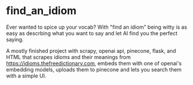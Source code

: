 # find_an_idiom

Ever wanted to spice up your vocab? With "find an idiom" being witty is as easy as descrbing what you want to say and let AI find you the perfect saying.

A mostly finished project with scrapy, openai api, pinecone, flask, and HTML that scrapes idioms and their meanings from https://idioms.thefreedictionary.com, embeds them with one of openai's embedding models, uploads them to pinecone and lets you search them with a simple UI.
